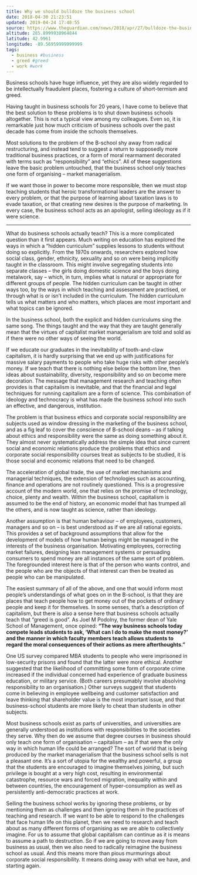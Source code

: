 ```yaml
---
title: Why we should bulldoze the business school
date: 2018-04-30 21:23:51
updated: 2019-04-24 17:48:55
source: https://www.theguardian.com/news/2018/apr/27/bulldoze-the-business-school
altitude: 285.8999938964844
latitude: 42.9961
longitude: -89.56959999999999
tags:
  - business #business
  - greed #greed
  - work #work
---
```

Business schools have huge influence, yet they are also widely regarded to be intellectually fraudulent places, fostering a culture of short-termism and greed.

Having taught in business schools for 20 years, I have come to believe that the best solution to these problems is to shut down business schools altogether. This is not a typical view among my colleagues. Even so, it is remarkable just how much criticism of business schools over the past decade has come from inside the schools themselves.

Most solutions to the problem of the B-school shy away from radical restructuring, and instead tend to suggest a return to supposedly more traditional business practices, or a form of moral rearmament decorated with terms such as “responsibility” and “ethics”. All of these suggestions leave the basic problem untouched, that the business school only teaches one form of organising – market managerialism.

If we want those in power to become more responsible, then we must stop teaching students that heroic transformational leaders are the answer to every problem, or that the purpose of learning about taxation laws is to evade taxation, or that creating new desires is the purpose of marketing. In every case, the business school acts as an apologist, selling ideology as if it were science.

* * *
What do business schools actually teach? This is a more complicated question than it first appears. Much writing on education has explored the ways in which a “hidden curriculum” supplies lessons to students without doing so explicitly. From the 1970s onwards, researchers explored how social class, gender, ethnicity, sexuality and so on were being implicitly taught in the classroom. This might involve segregating students into separate classes – the girls doing domestic science and the boys doing metalwork, say – which, in turn, implies what is natural or appropriate for different groups of people. The hidden curriculum can be taught in other ways too, by the ways in which teaching and assessment are practised, or through what is or isn’t included in the curriculum. The hidden curriculum tells us what matters and who matters, which places are most important and what topics can be ignored.

In the business school, both the explicit and hidden curriculums sing the same song. The things taught and the way that they are taught generally mean that the virtues of capitalist market managerialism are told and sold as if there were no other ways of seeing the world.

If we educate our graduates in the inevitability of tooth-and-claw capitalism, it is hardly surprising that we end up with justifications for massive salary payments to people who take huge risks with other people’s money. If we teach that there is nothing else below the bottom line, then ideas about sustainability, diversity, responsibility and so on become mere decoration. The message that management research and teaching often provides is that capitalism is inevitable, and that the financial and legal techniques for running capitalism are a form of science. This combination of ideology and technocracy is what has made the business school into such an effective, and dangerous, institution.

The problem is that business ethics and corporate social responsibility are subjects used as window dressing in the marketing of the business school, and as a fig leaf to cover the conscience of B-school deans – as if talking about ethics and responsibility were the same as doing something about it. They almost never systematically address the simple idea that since current social and economic relations produce the problems that ethics and corporate social responsibility courses treat as subjects to be studied, it is those social and economic relations that need to be changed.

The acceleration of global trade, the use of market mechanisms and managerial techniques, the extension of technologies such as accounting, finance and operations are not routinely questioned. This is a progressive account of the modern world, one that relies on the promise of technology, choice, plenty and wealth. Within the business school, capitalism is assumed to be the end of history, an economic model that has trumped all the others, and is now taught as science, rather than ideology.  

Another assumption is that human behaviour – of employees, customers, managers and so on – is best understood as if we are all rational egoists. This provides a set of background assumptions that allow for the development of models of how human beings might be managed in the interests of the business organisation. Motivating employees, correcting market failures, designing lean management systems or persuading consumers to spend money are all instances of the same sort of problem. The foregrounded interest here is that of the person who wants control, and the people who are the objects of that interest can then be treated as people who can be manipulated.

The easiest summary of all of the above, and one that would inform most people’s understandings of what goes on in the B-school, is that they are places that teach people how to get money out of the pockets of ordinary people and keep it for themselves. In some senses, that’s a description of capitalism, but there is also a sense here that business schools actually teach that “greed is good”. As Joel M Podolny, the former dean of Yale School of Management, once opined: __“The way business schools today compete leads students to ask, ‘What can I do to make the most money?’ and the manner in which faculty members teach allows students to regard the moral consequences of their actions as mere afterthoughts.”__

One US survey compared MBA students to people who were imprisoned in low-security prisons and found that the latter were more ethical. Another suggested that the likelihood of committing some form of corporate crime increased if the individual concerned had experience of graduate business education, or military service. (Both careers presumably involve absolving responsibility to an organisation.) Other surveys suggest that students come in believing in employee wellbeing and customer satisfaction and leave thinking that shareholder value is the most important issue, and that business-school students are more likely to cheat than students in other subjects.

Most business schools exist as parts of universities, and universities are generally understood as institutions with responsibilities to the societies they serve. Why then do we assume that degree courses in business should only teach one form of organisation – capitalism – as if that were the only way in which human life could be arranged?
The sort of world that is being produced by the market managerialism that the business school sells is not a pleasant one. It’s a sort of utopia for the wealthy and powerful, a group that the students are encouraged to imagine themselves joining, but such privilege is bought at a very high cost, resulting in environmental catastrophe, resource wars and forced migration, inequality within and between countries, the encouragement of hyper-consumption as well as persistently anti-democratic practices at work.

Selling the business school works by ignoring these problems, or by mentioning them as challenges and then ignoring them in the practices of teaching and research. If we want to be able to respond to the challenges that face human life on this planet, then we need to research and teach about as many different forms of organising as we are able to collectively imagine. For us to assume that global capitalism can continue as it is means to assume a path to destruction. So if we are going to move away from business as usual, then we also need to radically reimagine the business school as usual. And this means more than pious murmurings about corporate social responsibility. It means doing away with what we have, and starting again.